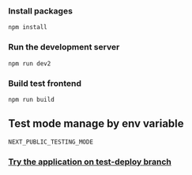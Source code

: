 ### Install packages
```
npm install
```

### Run the development server
```
npm run dev2
```

### Build test frontend 
```
npm run build
```

## Test mode manage by env variable 
```
NEXT_PUBLIC_TESTING_MODE
```

### [Try the application on test-deploy branch](https://getmentor-frontend-git-test-deploy-abra19.vercel.app/)

